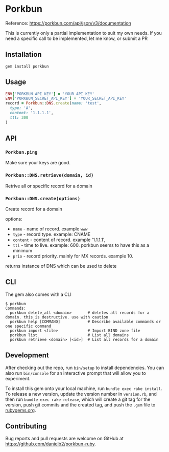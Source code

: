 # Porkbun

Reference: https://porkbun.com/api/json/v3/documentation

This is currently only a partial implementation to suit my own needs. If you
need a specific call to be implemented, let me know, or submit a PR

## Installation

`gem install porkbun`

## Usage

```ruby
ENV['PORKBUN_API_KEY'] = 'YOUR_API_KEY'
ENV['PORKBUN_SECRET_API_KEY'] = 'YOUR_SECRET_API_KEY'
record = Porkbun::DNS.create(name: 'test',
  type: 'A',
  content: '1.1.1.1',
  ttl: 300
)
```

## API

### `Porkbun.ping`

Make sure your keys are good.

### `Porkbun::DNS.retrieve(domain, id)`

Retrive all or specific record for a domain

### `Porkbun::DNS.create(options)`

Create record for a domain

options:
- `name` - name of record. example `www`
- `type` - record type. example: CNAME
- `content` - content of record. example '1.1.1.1',
- `ttl` - time to live. example: 600. porkbun seems to have this as a minimum
- `prio` - record priority. mainly for MX records. example 10.

returns instance of DNS which can be used to delete

## CLI

The gem also comes with a CLI

    $ porkbun
    Commands:
      porkbun delete_all <domain>       # deletes all records for a domain. this is destructive. use with caution
      porkbun help [COMMAND]            # Describe available commands or one specific command
      porkbun import <file>             # Import BIND zone file
      porkbun list                      # List all domains
      porkbun retrieve <domain> [<id>]  # List all records for a domain

## Development

After checking out the repo, run `bin/setup` to install dependencies. You can also run `bin/console` for an interactive prompt that will allow you to experiment.

To install this gem onto your local machine, run `bundle exec rake install`. To release a new version, update the version number in `version.rb`, and then run `bundle exec rake release`, which will create a git tag for the version, push git commits and the created tag, and push the `.gem` file to [rubygems.org](https://rubygems.org).

## Contributing

Bug reports and pull requests are welcome on GitHub at https://github.com/danielb2/porkbun-ruby.
